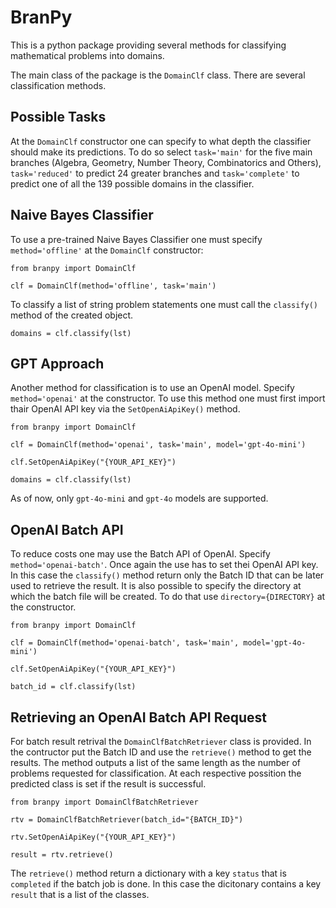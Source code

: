 BranPy
======================

This is a python package providing several methods for classifying mathematical problems into domains.


The main class of the package is the ``DomainClf`` class. There are several classification methods.


Possible Tasks
---
At the ``DomainClf`` constructor one can specify to what depth the classifier should make its predictions. To do so 
select ``task='main'`` for the five main branches (Algebra, Geometry, Number Theory, Combinatorics and Others), ``task='reduced'`` to 
predict 24 greater branches and ``task='complete'`` to predict one of all the 139 possible domains in the classifier.



Naive Bayes Classifier
----

To use a pre-trained Naive Bayes Classifier one must specify ``method='offline'`` at the ``DomainClf`` constructor:

    from branpy import DomainClf

    clf = DomainClf(method='offline', task='main')

To classify a list of string problem statements one must call the ``classify()`` method of the created object.

    domains = clf.classify(lst)




GPT Approach
----

Another method for classification is to use an OpenAI model. Specify ``method='openai'`` at the constructor.
To use this method one must first import thair OpenAI API key via the ``SetOpenAiApiKey()`` method.

    from branpy import DomainClf

    clf = DomainClf(method='openai', task='main', model='gpt-4o-mini')
    
    clf.SetOpenAiApiKey("{YOUR_API_KEY}")

    domains = clf.classify(lst)

As of now, only ``gpt-4o-mini`` and ``gpt-4o`` models are supported.




OpenAI Batch API
----

To reduce costs one may use the Batch API of OpenAI. Specify ``method='openai-batch'``. 
Once again the use has to set thei OpenAI API key. In this case the ``classify()`` method return only 
the Batch ID that can be later used to retrieve the result. It is also possible to specify the directory 
at which the batch file will be created. To do that use ``directory={DIRECTORY}`` at the constructor.

    from branpy import DomainClf

    clf = DomainClf(method='openai-batch', task='main', model='gpt-4o-mini')
    
    clf.SetOpenAiApiKey("{YOUR_API_KEY}")

    batch_id = clf.classify(lst)




Retrieving an OpenAI Batch API Request
-----

For batch result retrival the ``DomainClfBatchRetriever`` class is provided. In the contructor put the Batch ID
and use the ``retrieve()`` method to get the results. The method outputs a list of the same length as the number of 
problems requested for classification. At each respective possition the predicted class is set if the result is successful.

    from branpy import DomainClfBatchRetriever

    rtv = DomainClfBatchRetriever(batch_id="{BATCH_ID}")
    
    rtv.SetOpenAiApiKey("{YOUR_API_KEY}")

    result = rtv.retrieve()

The ``retrieve()`` method return a dictionary with a key ``status`` that is ``completed`` if the batch job is done. In this case 
the dicitonary contains a key ``result`` that is a list of the classes.

